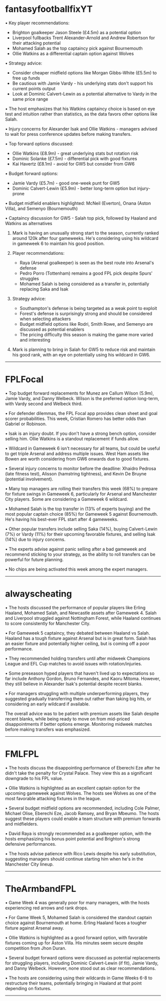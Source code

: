 # fantasyfootballfixYT

• Key player recommendations:  
  - Brighton goalkeeper Jason Steele (£4.5m) as a potential option  
  - Liverpool fullbacks Trent Alexander-Arnold and Andrew Robertson for their attacking potential  
  - Mohamed Salah as the top captaincy pick against Bournemouth  
  - Ollie Watkins as a differential captain option against Wolves  
  
• Strategy advice:  
  - Consider cheaper midfield options like Morgan Gibbs-White (£5.5m) to free up funds  
  - Be cautious with Jamie Vardy - his underlying stats don't support his current points output  
  - Look at Dominic Calvert-Lewin as a potential alternative to Vardy in the same price range  
  
• The host emphasizes that his Watkins captaincy choice is based on eye test and intuition rather than statistics, as the data favors other options like Salah.  

• Injury concerns for Alexander Isak and Ollie Watkins - managers advised to wait for press conference updates before making transfers.  
  
• Top forward options discussed:  
  - Ollie Watkins (£8.9m) - great underlying stats but rotation risk  
  - Dominic Solanke (£7.5m) - differential pick with good fixtures  
  - Kai Havertz (£8.1m) - avoid for GW5 but consider from GW6  
  
• Budget forward options:  
  - Jamie Vardy (£5.7m) - good one-week punt for GW5  
  - Dominic Calvert-Lewin (£5.9m) - better long-term option but injury-prone  
  
• Budget midfield enablers highlighted: McNeil (Everton), Onana (Aston Villa), and Semenyo (Bournemouth)  
  
• Captaincy discussion for GW5 - Salah top pick, followed by Haaland and Watkins as alternatives  

1. Mark is having an unusually strong start to the season, currently ranked around 120k after four gameweeks. He's considering using his wildcard in gameweek 6 to maintain his good position.  
  
2. Player recommendations:  
   - Raya (Arsenal goalkeeper) is seen as the best route into Arsenal's defense  
   - Pedro Porro (Tottenham) remains a good FPL pick despite Spurs' struggles  
   - Mohamed Salah is being considered as a transfer in, potentially replacing Saka and Isak  
  
3. Strategy advice:  
   - Southampton's defense is being targeted as a weak point to exploit  
   - Forest's defense is surprisingly strong and should be considered when selecting attackers  
   - Budget midfield options like Rodri, Smith Rowe, and Semenyo are discussed as potential enablers  
   - The pricing difficulty this season is making the game more varied and interesting  
  
4. Mark is planning to bring in Salah for GW5 to reduce risk and maintain his good rank, with an eye on potentially using his wildcard in GW6.  

---

# FPLFocal

• Top budget forward replacements for Munez are Callum Wilson (5.9m), Jamie Vardy, and Danny Welbeck. Wilson is the preferred option long-term, with Vardy second and Welbeck third.  
  
• For defender dilemmas, the FPL Focal app provides clean sheet and goal scorer probabilities. This week, Cristian Romero has better odds than Gabriel or Robinson.  
  
• Isak is an injury doubt. If you don't have a strong bench option, consider selling him. Ollie Watkins is a standout replacement if funds allow.  
  
• Wildcard in Gameweek 6 isn't necessary for all teams, but could be useful to get triple Arsenal and address multiple issues. West Ham assets like Bowen are worth considering from GW6 onwards due to good fixtures.  
  
• Several injury concerns to monitor before the deadline: Xhaidro Pedrosa (late fitness test), Alisson (hamstring tightness), and Kevin De Bruyne (potential involvement).  

• Many top managers are rolling their transfers this week (68%) to prepare for fixture swings in Gameweek 6, particularly for Arsenal and Manchester City players. Some are considering a Gameweek 6 wildcard.  
  
• Mohamed Salah is the top transfer in (13% of experts buying) and the most popular captain choice (85%) for Gameweek 5 against Bournemouth. He's having his best-ever FPL start after 4 gameweeks.  
  
• Other popular transfers include selling Saka (14%), buying Calvert-Lewin (7%) or Vardy (11%) for their upcoming favorable fixtures, and selling Isak (14%) due to injury concerns.  
  
• The experts advise against panic selling after a bad gameweek and recommend sticking to your strategy, as the ability to roll transfers can be powerful for future planning.  
  
• No chips are being activated this week among the expert managers.  

---

# alwayscheating

• The hosts discussed the performance of popular players like Erling Haaland, Mohamed Salah, and Newcastle assets after Gameweek 4. Salah and Liverpool struggled against Nottingham Forest, while Haaland continues to score consistently for Manchester City.  
  
• For Gameweek 5 captaincy, they debated between Haaland vs Salah. Haaland has a tough fixture against Arsenal but is in great form. Salah has an easier fixture and potentially higher ceiling, but is coming off a poor performance.  
  
• They recommended holding transfers until after midweek Champions League and EFL Cup matches to avoid issues with rotation/injuries.  
  
• Some preseason hyped players that haven't lived up to expectations so far include Anthony Gordon, Bruno Fernandes, and Kaoru Mitoma. However, they still believe in Alexander Isak's potential despite recent blanks.  
  
• For managers struggling with multiple underperforming players, they suggested gradually transferring them out rather than taking big hits, or considering an early wildcard if available.  
  
The overall advice was to be patient with premium assets like Salah despite recent blanks, while being ready to move on from mid-priced disappointments if better options emerge. Monitoring midweek matches before making transfers was emphasized.  

---

# FMLFPL

• The hosts discuss the disappointing performance of Eberechi Eze after he didn't take the penalty for Crystal Palace. They view this as a significant downgrade to his FPL value.  
  
• Ollie Watkins is highlighted as an excellent captain option for the upcoming gameweek against Wolves. The hosts see Wolves as one of the most favorable attacking fixtures in the league.  
  
• Several budget midfield options are recommended, including Cole Palmer, Michael Olise, Eberechi Eze, Jacob Ramsey, and Bryan Mbeumo. The hosts suggest these players could enable a team structure with premium forwards and midfielders.  
  
• David Raya is strongly recommended as a goalkeeper option, with the hosts emphasizing his bonus point potential and Brighton's strong defensive performances.  
  
• The hosts advise patience with Rico Lewis despite his early substitution, suggesting managers should continue starting him when he's in the Manchester City lineup.  

---

# TheArmbandFPL

• Game Week 4 was generally poor for many managers, with the hosts experiencing red arrows and rank drops.  
  
• For Game Week 5, Mohamed Salah is considered the standout captain choice against Bournemouth at home. Erling Haaland faces a tougher fixture against Arsenal away.  
  
• Ollie Watkins is highlighted as a good forward option, with favorable fixtures coming up for Aston Villa. His minutes seem secure despite competition from Jhon Duran.  
  
• Several budget forward options were discussed as potential replacements for struggling players, including Dominic Calvert-Lewin (if fit), Jamie Vardy, and Danny Welbeck. However, none stood out as clear recommendations.  
  
• The hosts are considering using their wildcards in Game Weeks 6-8 to restructure their teams, potentially bringing in Haaland at that point depending on fixtures.  

---